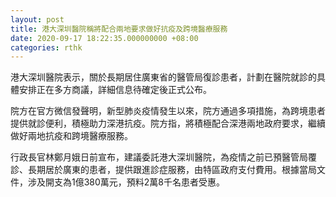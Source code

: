 ```yaml
---
layout: post
title: 港大深圳醫院稱將配合兩地要求做好抗疫及跨境醫療服務
date: 2020-09-17 18:22:35.000000000 +08:00
categories: rthk
---
```


港大深圳醫院表示，關於長期居住廣東省的醫管局復診患者，計劃在醫院就診的具體安排正在多方商議，詳細信息待確定後正式公布。

院方在官方微信發聲明，新型肺炎疫情發生以來，院方通過多項措施，為跨境患者提供就診便利，積極助力深港抗疫。院方指，將積極配合深港兩地政府要求，繼續做好兩地抗疫和跨境醫療服務。

行政長官林鄭月娥日前宣布，建議委託港大深圳醫院，為疫情之前已預醫管局覆診、長期居於廣東的患者，提供跟進診症服務，由特區政府支付費用。根據當局文件，涉及開支為1億380萬元，預料2萬8千名患者受惠。
